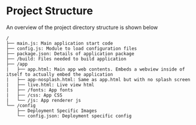 # Project Structure
An overview of the project directory structure is shown below

    /
    ├── main.js: Main application start code
    ├── config.js: Module to load configuration files
    ├── package.json: Details of application package
    ├── /build: Files needed to build application
    ├── /app
    |   ├── app.html: Main app web contents. Embeds a webview inside of itself to actually embed the application
    |   ├── app-nosplash.html: Same as app.html but with no splash screen
    |   ├── live.html: Live view html
    |   ├── /fonts: App fonts
    |   ├── /css: App CSS
    |   └── /js: App renderer js
    └── /config
        ├── Deployment Specific Images
        └── config.json: Deployment specific config
